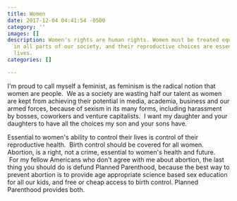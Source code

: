 ```yaml
---
title: Women
date: 2017-12-04 04:41:54 -0500
category: ''
images: []
description: Women's rights are human rights. Women must be treated equally and respectfully
  in all parts of our society, and their reproductive choices are essential to their
  lives.
categories: []

---
```

I'm proud to call myself a feminist, as feminism is the radical notion that women are people.  We as a society are wasting half our talent as women are kept from achieving their potential in media, academia, business and our armed forces, because of sexism in its many forms, including harassment by bosses, coworkers and venture capitalists.  I want my daughter and your daughters to have all the choices my son and your sons have.


Essential to women's ability to control their lives is control of their reproductive health.  Birth control should be covered for all women.  Abortion, is a right, not a crime, essential to women's health and future.   For my fellow Americans who don't agree with me about abortion, the last thing you should do is defund Planned Parenthood, because the best way to prevent abortion is to provide age appropriate science based sex education for all our kids, and free or cheap access to birth control. Planned Parenthood provides both.